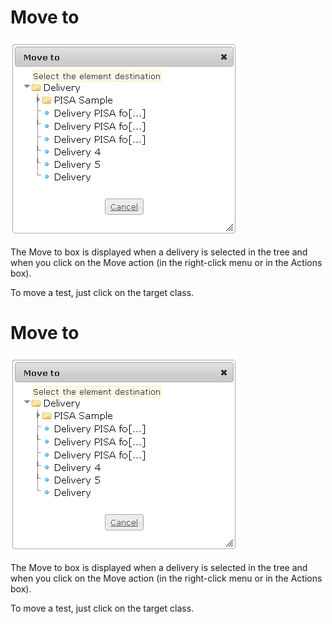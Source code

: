 <!--
created_at: '2012-04-12 19:09:58'
updated_at: '2013-03-13 14:08:13'
authors:
    - 'Jérôme Bogaerts'
contributors:
    - 'Sophie Doublet'
tags:
    - Deliveries
-->

Move to
=======

![](../resources/deliveries-move.png)

The Move to box is displayed when a delivery is selected in the tree and when you click on the Move action (in the right-click menu or in the Actions box).

To move a test, just click on the target class.

Move to
=======

![](../resources/deliveries-move.png)

The Move to box is displayed when a delivery is selected in the tree and when you click on the Move action (in the right-click menu or in the Actions box).

To move a test, just click on the target class.



